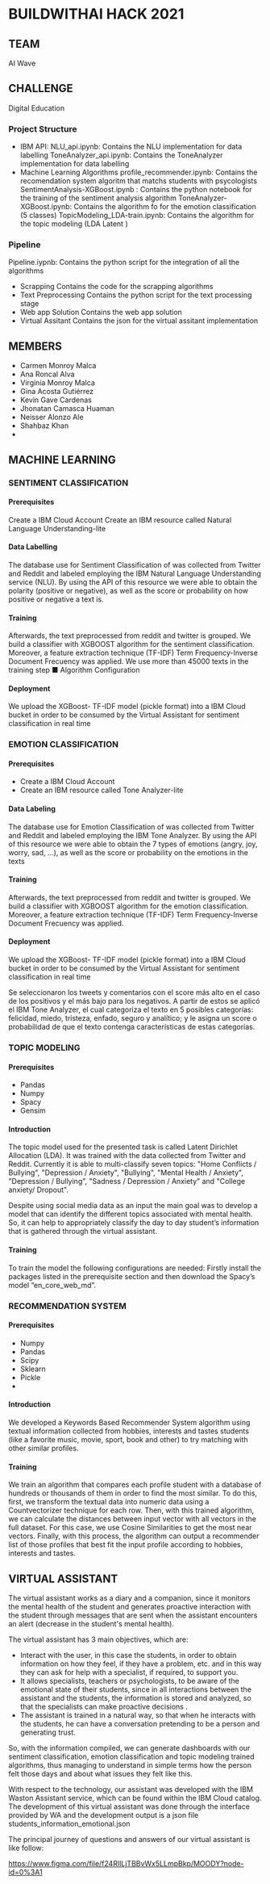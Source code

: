# BUILDWITHAI HACK 2021

## TEAM
AI Wave

## CHALLENGE
Digital Education

### Project Structure
-	IBM API:
NLU_api.ipynb: Contains the NLU implementation for data labelling
ToneAnalyzer_api.ipynb: Contains the ToneAnalyzer implementation for data labelling
-	Machine Learning Algorithms
profile_recommender.ipynb: Contains the recomendation system algoritm that matchs students with psycologists
SentimentAnalysis-XGBoost.ipynb : Contains the python notebook for the training of the sentiment analysis algorithm
ToneAnalyzer-XGBoost.ipynb: Contains the algorithm fo	for the emotion classification (5 classes)
TopicModeling_LDA-train.ipynb: Contains the algorithm      for the topic modeling (LDA Latent ) 


###	Pipeline
Pipeline.iypnb: Contains the python script for the integration of all the algorithms
-	Scrapping
Contains the code for the scrapping algorithms
-	Text Preprocessing
Contains the python script for the text processing stage
-	Web app Solution
Contains the web app solution
-	Virtual Assitant
Contains the json for the virtual assitant implementation


## MEMBERS
- Carmen Monroy Malca
- Ana Roncal Alva
- Virginia Monroy Malca
- Gina Acosta Gutiérrez
- Kevin Gave Cardenas
- Jhonatan Camasca Huaman
- Neisser Alonzo Ale
- Shahbaz Khan
- 

##	MACHINE LEARNING
###	SENTIMENT CLASSIFICATION

#### Prerequisites
Create a IBM Cloud Account
Create an IBM resource called Natural Language Understanding-lite

#### Data Labelling
The database use for Sentiment Classification of was collected from Twitter and Reddit  and labeled employing the IBM Natural Language Understanding service (NLU). By using the API of this resource we were able to obtain the polarity (positive or negative), as well as the score or probability on how positive or negative a text is.


#### Training
Afterwards, the text preprocessed from reddit and twitter is grouped. We build a classifier with XGBOOST algorithm for the sentiment classification. Moreover, a feature extraction technique (TF-IDF) Term Frequency-Inverse Document Frecuency was applied. We use more than 45000 texts in the training step
■	Algorithm Configuration


#### Deployment
We upload the XGBoost- TF-IDF model (pickle format) into a IBM Cloud bucket in order to be consumed by the Virtual Assistant for sentiment classification in real time

### EMOTION CLASSIFICATION

#### Prerequisites
- Create a IBM Cloud Account
- Create an IBM resource called Tone Analyzer-lite

#### Data Labeling
The database use for Emotion Classification of was collected from Twitter and Reddit  and labeled employing the IBM Tone Analyzer. By using the API of this resource we were able to obtain the 7 types of emotions (angry, joy, worry, sad, ...), as well as the score or probability on the emotions in the texts

#### Training
Afterwards, the text preprocessed from reddit and twitter is grouped. We build a classifier with XGBOOST algorithm for the emotion classification. Moreover, a feature extraction technique (TF-IDF) Term Frequency-Inverse Document Frecuency was applied. 

#### Deployment
We upload the XGBoost- TF-IDF model (pickle format) into a IBM Cloud bucket in order to be consumed by the Virtual Assistant for sentiment classification in real time

Se seleccionaron los tweets y comentarios con el score más alto en el caso de los positivos y el más bajo para los negativos. A partir de estos se aplicó el IBM Tone Analyzer, el cual categoriza el texto en 5 posibles categorías: felicidad, miedo, tristeza, enfado, seguro y analítico; y le asigna un score o probabilidad de que el texto contenga características de estas categorías. 

### TOPIC MODELING

#### Prerequisites
- Pandas
- Numpy
- Spacy
- Gensim

#### Introduction
The topic model used for the presented task is called Latent Dirichlet Allocation (LDA). It was trained with the data collected from Twitter and Reddit. Currently it is able to multi-classify seven topics: "Home Conflicts / Bullying", "Depression / Anxiety", "Bullying", "Mental Health / Anxiety", "Depression / Bullying", "Sadness / Depression / Anxiety" and "College anxiety/ Dropout". 

Despite using social media data as an input the main goal was to develop a model that can identify the different topics associated with mental health. So, it can help to appropriately classify the day to day student’s information that is gathered through the virtual assistant. 


#### Training
To train the model the following configurations are needed: Firstly install the packages listed in the prerequisite section and then download the Spacy’s model “en_core_web_md”.


### RECOMMENDATION SYSTEM

#### Prerequisites
- Numpy
- Pandas
- Scipy
- Sklearn
- Pickle
- 
#### Introduction
We developed a Keywords Based Recommender System algorithm using textual information collected from hobbies, interests and tastes students (like a favorite music, movie, sport, book and other) to try matching with other similar profiles. 

#### Training
We train an algorithm that compares each profile student with a database of hundreds or thousands of them in order to find the most similar. To do this, first, we transform the textual data into numeric data using a Countvectorizer technique for each row. Then, with this trained algorithm, we can calculate the distances between input vector with all vectors in the full dataset. For this case, we use Cosine Similarities to get the most near vectors.  Finally, with this process, the algorithm can output a recommender list of those profiles that best fit the input profile according to hobbies, interests and tastes.

## VIRTUAL ASSISTANT
The virtual assistant works as a diary and a companion, since it monitors the mental health of the student and generates proactive interaction with the student through messages that are sent when the assistant encounters an alert (decrease in the student's mental health).

The virtual assistant has 3 main objectives, which are:

- Interact with the user, in this case the students, in order to obtain information on how they feel, if they have a problem, etc. and in this way they can ask for help with a specialist, if required, to support you. 
- It allows specialists, teachers or psychologists, to be aware of the emotional state of their students, since in all interactions between the assistant and the students, the information is stored and analyzed, so that the specialists can make proactive decisions . 
- The assistant is trained in a natural way, so that when he interacts with the students, he can have a conversation pretending to be a person and generating trust.	

So, with the information compiled, we can generate dashboards with our sentiment classification, emotion classification and topic modeling trained algorithms, thus managing to understand in simple terms how the person felt those days and about what issues they felt like this.

With respect to the technology, our assistant was developed with the IBM Waston Assistant service, which can be found within the IBM Cloud catalog. The development of this virtual assistant was done through the interface provided by WA and the development output is a json file students_information_emotional.json

The principal journey of questions and answers of our virtual assistant is like follow:

https://www.figma.com/file/f24RIlLjTBBvWx5LLmpBkp/MOODY?node-id=0%3A1

